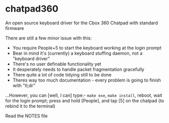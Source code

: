 # chatpad360
An open source keyboard driver for the Cbox 360 Chatpad with standard firmware

There are still a few minor issue with this:
- You require People+5 to start the keyboard working at the login prompt
- Bear in mind it's (currently) a keyboard stuffing daemon, not a "keyboard driver"
- There's no user definable functionality yet
- It desperately needs to handle packet fragmentation gracefully
- There quite a lot of code tidying still to be done
- Theres way too much documentation - every problem is going to finish with "tl;dr"

...However, you can [well, *I* can] type:- 
`make exe`, `make install`, 
reboot, wait for the login prompt; 
press and hold [People], and tap [5] on the chatpad (to rebind it to the terminal)

Read the NOTES file

